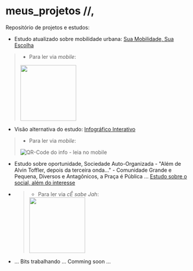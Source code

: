# meus_projetos //,
Repositório de projetos e estudos:

* Estudo atualizado sobre mobilidade urbana: [Sua Mobilidade, Sua Escolha](https://bit.ly/suamobilidade)
> * Para ler via *mobile*:
>  
> <img src="https://cristianobonat.github.io/projetos/bit.ly_suamobilidade.png" width="150" height="150"/>
* Visão alternativa do estudo: [Infográfico Interativo](https://rebrand.ly/Infomobilidade)
> * Para ler via *mobile*:
> 
> ![QR-Code do info - leia no mobile](https://cristianobonat.github.io/projetos/rebrand.ly.infomobilidade.png) 
* Estudo sobre oportunidade, Sociedade Auto-Organizada - "Além de Alvin Toffler, depois da terceira onda..." - Comunidade Grande e Pequena, Diversos e Antagônicos, a Praça é Pública ... [Estudo sobre o social, além do interesse](https://tinyurl.com/cocotavcity)
* > * Para ler via *cÊ sabe Jah*:
  >
  > <img src="https://cristianobonat.github.io/projetos/cocotavcity-400.png" width="150" height="150"/>
* ... Bits trabalhando ... Comming soon ...
